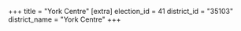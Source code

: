 +++
title = "York Centre"
[extra]
election_id = 41
district_id = "35103"
district_name = "York Centre"
+++
